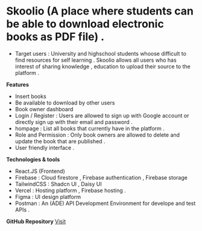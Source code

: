 # Skoolio (A place where students can be able to download electronic books as PDF file) .

+ Target users : University and highschool students whoose difficult to find resources for self learning . Skoolio allows all users who has interest of sharing knowledge , education to upload their source to the platform .

__Features__
- Insert books
- Be available to download by other users
- Book owner dashboard
- Login / Register : Users are allowed to sign up with Google account or directly sign up with their email and password .
- hompage : List all books that currently have in the platform .
- Role and Permission : Only book owners are allowed to delete and update the book that are published .
- User friendly interface .


__Technologies & tools__
- React.JS (Frontend)
- Firebase : Cloud firestore , Firebase authentication , Firebase storage 
- TailwindCSS : Shadcn UI , Daisy UI 
- Vercel : Hosting platform , Firebase hosting .
- Figma : UI design platform 
- Postman : An (ADE) API Development Environment for develope and test APIs .

__GitHub Repository__
[Visit](https://github.com/Leap-Chanvuthy/Schoolio.git)